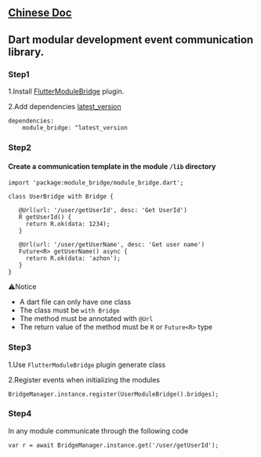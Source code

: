 ## [Chinese Doc](https://github.com/azhon/module_bridge/blob/main/README-zh.md)

## Dart modular development event communication library.

### Step1

1.Install [FlutterModuleBridge](https://plugins.jetbrains.com/plugin/20491-fluttermodulebridge) plugin.

2.Add dependencies [latest_version](https://pub.dev/packages/module_bridge)

```
dependencies:
    module_bridge: ^latest_version
```

### Step2
#### Create a communication template in the module `/lib` directory

```
import 'package:module_bridge/module_bridge.dart';

class UserBridge with Bridge {

   @Url(url: '/user/getUserId', desc: 'Get UserId')
   R getUserId() {
     return R.ok(data: 1234);
   }

   @Url(url: '/user/getUserName', desc: 'Get user name')
   Future<R> getUserName() async {
     return R.ok(data: 'azhon');
   }
}
```
⚠️Notice
- A dart file can only have one class
- The class must be `with Bridge`
- The method must be annotated with `@Url`
- The return value of the method must be `R` or `Future<R>` type

### Step3

1.Use `FlutterModuleBridge` plugin generate class

2.Register events when initializing the modules

```
BridgeManager.instance.register(UserModuleBridge().bridges);
```

### Step4
In any module communicate through the following code

```
var r = await BridgeManager.instance.get('/user/getUserId');
```

